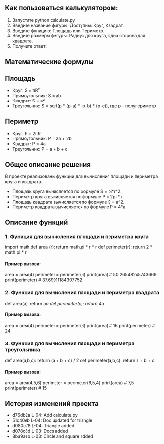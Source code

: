 
## Как пользоваться калькулятором:

1. Запустите python calculate.py
2. Введите название фигуры. Доступны: Круг, Квадрат.
3. Введите функцию: Площадь или Периметр.
4. Введите размеры фигуры. Радиус для круга, одна сторона для квадрата.
5. Получите ответ!

## Математические формулы

## Площадь
- Круг: S = πR²
- Прямоугольник: S = ab
- Квадрат: S = a²
- Треугольник: S = sqrt(p * (p-a) * (p-b) * (p-c)), где p - полупериметр

## Периметр
- Круг: P = 2πR
- Прямоугольник: P = 2a + 2b
- Квадрат: P = 4a
- Треугольник: P = a + b + c

## Общее описание решения

В проекте реализованы функции для вычисления площади и периметра круга и квадрата. 

- Площадь круга вычисляется по формуле  S = pi*r^2.
- Периметр круга вычисляется по формуле  P = 2pi * r.
- Площадь квадрата вычисляется по формуле  S = a^2.
- Периметр квадрата вычисляется по формуле P = 4*a.

## Описание функций

### 1. Функция для вычисления площади и периметра круга
import math
def area (r):
return math.pi * r * r
def perimeter(r):
return 2 * math.pi * r
#### Пример вызова:
area = area(4)
perimeter = perimeter(6)
print(area)  # 50.26548245743669
print(perimeter) # 37.69911184307752


### 2. Функция для вычисления площади и периметра квадрата
def area(a):
return a*a
def perimeter(a):
return 4*a

#### Пример вызова:
area = area(4)
perimeter = perimeter(6)
print(area)  # 16
print(perimeter)  # 24


### 3. Функция для вычисления площади и периметра треугольника
def area(a,b,c):
return (a + b + c) / 2
def perimeter(a,b,c):
return a + b + c

#### Пример вызова:
area = area(4,5,6)
perimeter = perimeter(6,5,4)
print(area)  # 7,5
print(perimeter)  # 15


## История изменений проекта

- d76db2a L-04: Add calculate.py
- 51c40eb L-04: Doc updated for triangle
- d080c78 L-04: Triangle added
- d078c8d L-03: Docs added
- 8ba9aeb L-03: Circle and square added






